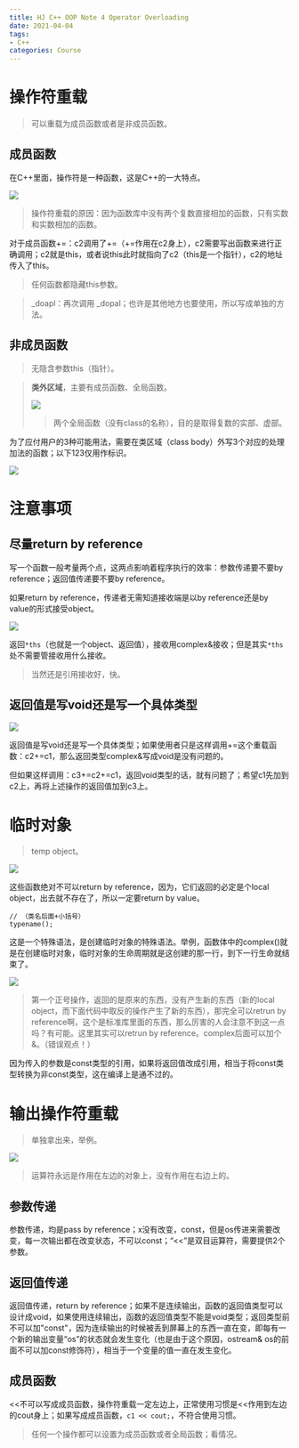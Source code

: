 ```yaml
---
title: HJ C++ OOP Note 4 Operator Overloading
date: 2021-04-04
tags:
- C++
categories: Course
---
```


# 操作符重载

> 可以重载为成员函数或者是非成员函数。

## 成员函数

在C++里面，操作符是一种函数，这是C++的一大特点。

![](./HJ-C++-OOP-Note-4-Operator-Overloading/operator1.png)

> 操作符重载的原因：因为函数库中没有两个复数直接相加的函数，只有实数和实数相加的函数。

对于成员函数+=：c2调用了+=（+=作用在c2身上），c2需要写出函数来进行正确调用；c2就是this，或者说this此时就指向了c2（this是一个指针），c2的地址传入了this。

> 任何函数都隐藏this参数。

> _doapl：再次调用 _dopal；也许是其他地方也要使用，所以写成单独的方法。

## 非成员函数

> 无隐含参数this（指针）。

> **类外区域**，主要有成员函数、全局函数。
>
> ![](./HJ-C++-OOP-Note-4-Operator-Overloading/outclassbody.png)
>
> > 两个全局函数（没有class的名称），目的是取得复数的实部、虚部。

为了应付用户的3种可能用法，需要在类区域（class body）外写3个对应的处理加法的函数；以下123仅用作标识。

![](./HJ-C++-OOP-Note-4-Operator-Overloading/operator2.png)

# 注意事项

## 尽量return by reference

写一个函数一般考量两个点，这两点影响着程序执行的效率：参数传递要不要by reference；返回值传递要不要by reference。

如果return by reference，传递者无需知道接收端是以by reference还是by value的形式接受object。

![](./HJ-C++-OOP-Note-4-Operator-Overloading/return.png)

返回`*ths`（也就是一个object、返回值），接收用complex&接收；但是其实`*ths`处不需要管接收用什么接收。

> 当然还是引用接收好，快。

## 返回值是写void还是写一个具体类型

![](./HJ-C++-OOP-Note-4-Operator-Overloading/returnwhat.png)

返回值是写void还是写一个具体类型；如果使用者只是这样调用+=这个重载函数：c2+=c1，那么返回类型complex&写成void是没有问题的。

但如果这样调用：c3+=c2+=c1，返回void类型的话，就有问题了；希望c1先加到c2上，再将上述操作的返回值加到c3上。

# 临时对象

> temp object。

![](./HJ-C++-OOP-Note-4-Operator-Overloading/temp.png)

这些函数绝对不可以return by reference，因为，它们返回的必定是个local object，出去就不存在了，所以一定要return by value。

```
// （类名后面+小括号）
typename();
```

这是一个特殊语法，是创建临时对象的特殊语法。举例，函数体中的complex()就是在创建临时对象，临时对象的生命周期就是这创建的那一行，到下一行生命就结束了。

![](./HJ-C++-OOP-Note-4-Operator-Overloading/operator3.png)

> 第一个正号操作，返回的是原来的东西，没有产生新的东西（新的local object，而下面代码中取反的操作产生了新的东西），那完全可以retrun by reference啊，这个是标准库里面的东西，那么厉害的人会注意不到这一点吗？有可能。这里其实可以retrun by reference。complex后面可以加个&。（错误观点！）

因为传入的参数是const类型的引用，如果将返回值改成引用，相当于将const类型转换为非const类型，这在编译上是通不过的。

# 输出操作符重载

> 单独拿出来，举例。

![](./HJ-C++-OOP-Note-4-Operator-Overloading/output.png)

> 运算符永远是作用在左边的对象上，没有作用在右边上的。

## 参数传递

参数传递，均是pass by reference；x没有改变，const，但是os传进来需要改变，每一次输出都在改变状态，不可以const；“<<”是双目运算符，需要提供2个参数。

## 返回值传递

返回值传递，return by reference；如果不是连续输出，函数的返回值类型可以设计成void，如果使用连续输出，函数的返回值类型不能是void类型；返回类型前不可以加"const"，因为连续输出的时候被丢到屏幕上的东西一直在变，即每有一个新的输出变量“os”的状态就会发生变化（也是由于这个原因，ostream& os的前面不可以加const修饰符），相当于一个变量的值一直在发生变化。

## 成员函数

<<不可以写成成员函数，操作符重载一定左边上，正常使用习惯是<<作用到左边的cout身上；如果写成成员函数，`c1 << cout;`，不符合使用习惯。

> 任何一个操作都可以设置为成员函数或者全局函数；看情况。